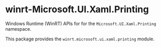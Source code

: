 <!-- warning: Please don't edit this file. It was automatically generated. -->

# winrt-Microsoft.UI.Xaml.Printing

Windows Runtime (WinRT) APIs for for the `Microsoft.UI.Xaml.Printing` namespace.

This package provides the `winrt.microsoft.ui.xaml.printing` module.
